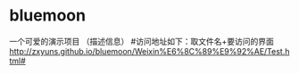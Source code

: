 # bluemoon
一个可爱的演示项目 （描述信息）
#访问地址如下：取文件名+要访问的界面
http://zxyuns.github.io/bluemoon/Weixin%E6%8C%89%E9%92%AE/Test.html#
